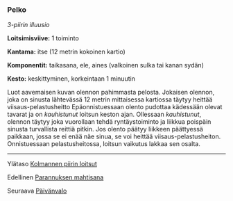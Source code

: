 ### Pelko

*3-piirin illuusio* 

**Loitsimisviive:** 1 toiminto

**Kantama:** itse (12 metrin kokoinen kartio)

**Komponentit:** taikasana, ele, aines (valkoinen sulka tai kanan sydän)

**Kesto:** keskittyminen, korkeintaan 1 minuutin

Luot aavemaisen kuvan olennon pahimmasta pelosta. Jokaisen olennon, joka on sinusta lähtevässä 12 metrin mittaisessa kartiossa täytyy heittää viisaus-pelastusheitto Epäonnistuessaan olento pudottaa kädessään olevat tavarat ja on *kauhistunut* loitsun keston ajan. Ollessaan *kauhistunut*, olennon täytyy joka vuorollaan tehdä ryntäystoiminto ja liikkua poispäin sinusta turvallista reittiä pitkin. Jos olento päätyy liikkeen päättyessä paikkaan, jossa se ei enää näe sinua, se voi heittää viisaus-pelastusheiton. Onnistuessaan pelastusheitossa, loitsun vaikutus lakkaa sen osalta.

----

Ylätaso [Kolmannen piirin loitsut](3_piirin_loitsut)

Edellinen [Parannuksen mahtisana](Parannuksen_mahtisana)

Seuraava [Päivänvalo](Päivänvalo)
